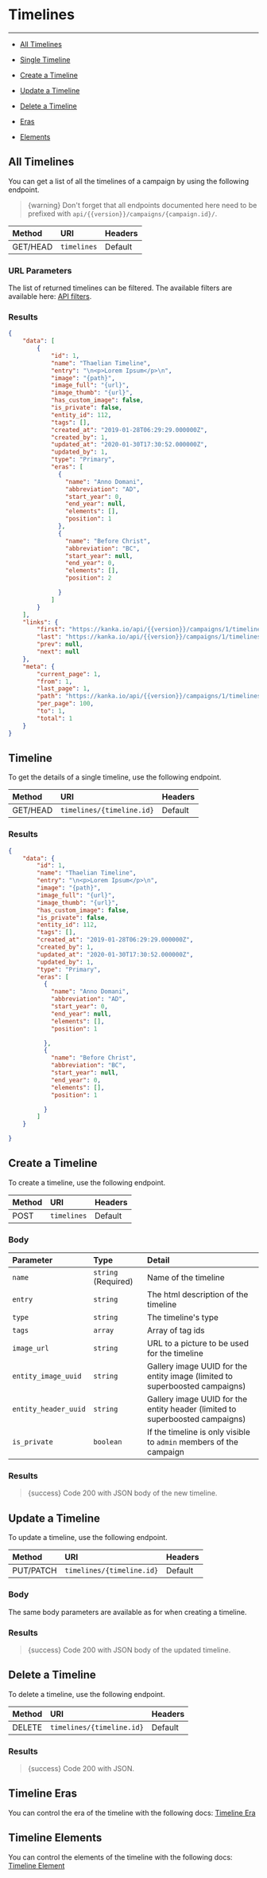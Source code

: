 # Timelines

---

- [All Timelines](#all-timelines)

- [Single Timeline](#timeline)
- [Create a Timeline](#create-timeline)
- [Update a Timeline](#update-timeline)
- [Delete a Timeline](#delete-timeline)
- [Eras](#era)
- [Elements](#element)

<a name="all-timelines"></a>
## All Timelines

You can get a list of all the timelines of a campaign by using the following endpoint.

> {warning} Don't forget that all endpoints documented here need to be prefixed with `api/{{version}}/campaigns/{campaign.id}/`.


| Method | URI | Headers |
| :- |   :-   |  :-  |
| GET/HEAD | `timelines` | Default |

### URL Parameters

The list of returned timelines can be filtered. The available filters are available here: <a href="/en/helpers/api-filters?type=timeline" target="_blank">API filters</a>.

### Results
```json
{
    "data": [
        {
            "id": 1,
            "name": "Thaelian Timeline",
            "entry": "\n<p>Lorem Ipsum</p>\n",
            "image": "{path}",
            "image_full": "{url}",
            "image_thumb": "{url}",
            "has_custom_image": false,
            "is_private": false,
            "entity_id": 112,
            "tags": [],
            "created_at": "2019-01-28T06:29:29.000000Z",
            "created_by": 1,
            "updated_at": "2020-01-30T17:30:52.000000Z",
            "updated_by": 1,
            "type": "Primary",
            "eras": [
              {
                "name": "Anno Domani",
                "abbreviation": "AD",
                "start_year": 0,
                "end_year": null,
                "elements": [],
                "position": 1
              },
              {
                "name": "Before Christ",
                "abbreviation": "BC",
                "start_year": null,
                "end_year": 0,
                "elements": [],
                "position": 2

              }
            ]
        }
    ],
    "links": {
        "first": "https://kanka.io/api/{{version}}/campaigns/1/timelines?page=1",
        "last": "https://kanka.io/api/{{version}}/campaigns/1/timelines?page=1",
        "prev": null,
        "next": null
    },
    "meta": {
        "current_page": 1,
        "from": 1,
        "last_page": 1,
        "path": "https://kanka.io/api/{{version}}/campaigns/1/timelines",
        "per_page": 100,
        "to": 1,
        "total": 1
    }
}
```

<a name="timeline"></a>
## Timeline

To get the details of a single timeline, use the following endpoint.

| Method | URI | Headers |
| :- |   :-   |  :-  |
| GET/HEAD | `timelines/{timeline.id}` | Default |

### Results
```json
{
    "data": {
        "id": 1,
        "name": "Thaelian Timeline",
        "entry": "\n<p>Lorem Ipsum</p>\n",
        "image": "{path}",
        "image_full": "{url}",
        "image_thumb": "{url}",
        "has_custom_image": false,
        "is_private": false,
        "entity_id": 112,
        "tags": [],
        "created_at": "2019-01-28T06:29:29.000000Z",
        "created_by": 1,
        "updated_at": "2020-01-30T17:30:52.000000Z",
        "updated_by": 1,
        "type": "Primary",
        "eras": [
          {
            "name": "Anno Domani",
            "abbreviation": "AD",
            "start_year": 0,
            "end_year": null,
            "elements": [],
            "position": 1

          },
          {
            "name": "Before Christ",
            "abbreviation": "BC",
            "start_year": null,
            "end_year": 0,
            "elements": [],
            "position": 1

          }
        ]
    }

}
```


<a name="create-timeline"></a>
## Create a Timeline

To create a timeline, use the following endpoint.

| Method | URI | Headers |
| :- |   :-   |  :-  |
| POST | `timelines` | Default |

### Body

| Parameter | Type | Detail |
| :- |   :-   |  :-  |
| `name` | `string` (Required) | Name of the timeline |
| `entry` | `string` | The html description of the timeline |
| `type` | `string` | The timeline's type |
| `tags` | `array` | Array of tag ids |
| `image_url` | `string` | URL to a picture to be used for the timeline |
| `entity_image_uuid` | `string` | Gallery image UUID for the entity image (limited to superboosted campaigns) |
| `entity_header_uuid` | `string` | Gallery image UUID for the entity header (limited to superboosted campaigns) |
| `is_private` | `boolean` | If the timeline is only visible to `admin` members of the campaign |

### Results

> {success} Code 200 with JSON body of the new timeline.


<a name="update-timeline"></a>
## Update a Timeline

To update a timeline, use the following endpoint.

| Method | URI | Headers |
| :- |   :-   |  :-  |
| PUT/PATCH | `timelines/{timeline.id}` | Default |

### Body

The same body parameters are available as for when creating a timeline.

### Results

> {success} Code 200 with JSON body of the updated timeline.


<a name="delete-timeline"></a>
## Delete a Timeline

To delete a timeline, use the following endpoint.

| Method | URI | Headers |
| :- |   :-   |  :-  |
| DELETE | `timelines/{timeline.id}` | Default |

### Results

> {success} Code 200 with JSON.

<a name="era"></a>
## Timeline Eras

You can control the era of the timeline with the following docs: [Timeline Era](/api-docs/{{version}}/timeline-eras)

<a name="element"></a>
## Timeline Elements

You can control the elements of the timeline with the following docs: [Timeline Element](/api-docs/{{version}}/timeline-elements)
